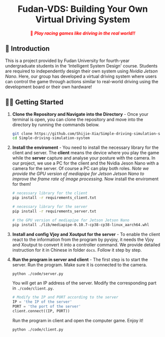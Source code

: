 <div align="center">
  <h1>Fudan-VDS: Building Your Own Virtual Driving System</h1>
  <span style="color:red">📢 <strong><i>Play racing games like driving in the real world!!</i></strong></span>
</div>

<h2>🎉 Introduction</h2>

This is a project provided by Fudan University for fourth-year undergraduate students in the 'Intelligent System Design' course. Students are required to independently design their own system using *Nvidia Jetson Nano*. Here, our group has developed a virtual driving system where users can control the game through actions similar to real-world driving using the development board or their own hardware!


## 👨‍🚀 Getting Started

1. **Clone the Repository and Navigate into the Directory** - Once your terminal is open, you can clone the repository and move into the directory by running the commands below.
   ```bash
   git clone https://github.com/Shijie-Xia/Simple-driving-simulation-system.git
   cd Simple-driving-simulation-system
   ```
2. **Install the enviroment** - You need to install the necessary library for the client and server. The **client** means the device where you play the game while the **server** capture and analyse your posture with the camera. In our project, we use a PC for the client and the Nvidia Jeson Nano with a camera for the server. Of course a PC can play both roles. *Note we provide the GPU version of mediapipe for Jetson Jetson Nano to improve the frame rate of image processing.* Now install the enviroment for them!
    ```bash
    # necessary library for the client
    pip install -r requirements_client.txt

    # necessary library for the server
    pip install -r requirements_server.txt

    # the GPU version of mediapipe for Jetson Jetson Nano
    pip install ./lib/mediapipe-0.10.7-cp38-cp38-linux_aarch64.whl
    ```
3. **Install and config Vjoy and Xoutput for the server** - To enable the client react to the information from the program by pyvjoy, it needs the Vjoy and Xoutput to convert it into a controller command. We provide detailed instruction for it in Chinese in folder `docs`. Follow it step by step.

4. **Run the program in server and client** - The first step is to start the server. Run the program. Make sure it is connected to the camera.
    ``` bash
    python ./code/server.py
    ```
    You will get an IP address of the server. Modify the corresponding part in `./code/client.py`.

    ```python
    # Modify the IP and PORT according to the server
    IP = 'the IP of the server'
    PORT = 'the port of the server'
    client.connect((IP, PORT))
    ```
    Run the program in client and open the computer game. Enjoy it!

    ```bash
    python ./code/client.py
    ```
